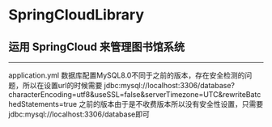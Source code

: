 # SpringCloudLibrary
## 运用 SpringCloud 来管理图书馆系统 
<hr>
application.yml 数据库配置MySQL8.0不同于之前的版本，存在安全检测的问题，所以在设置url的时候需要
jdbc:mysql://localhost:3306/database?characterEncoding=utf8&useSSL=false&serverTimezone=UTC&rewriteBatchedStatements=true
之前的版本由于是不收费版本所以没有安全性设置，只需要jdbc:mysql://localhost:3306/database即可
